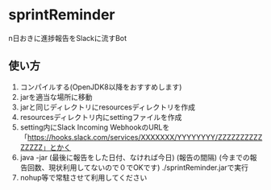 # sprintReminder
n日おきに進捗報告をSlackに流すBot

## 使い方
1. コンパイルする(OpenJDK8以降をおすすめします)
1. jarを適当な場所に移動
1. jarと同じディレクトリにresourcesディレクトリを作成
1. resourcesディレクトリ内にsettingファイルを作成
1. setting内にSlack Incoming WebhookのURLを「https://hooks.slack.com/services/XXXXXXX/YYYYYYYY/ZZZZZZZZZZZZZZZ」とかく
1. java -jar (最後に報告をした日付、なければ今日) (報告の間隔) (今までの報告回数、現状利用してないので０でOKです) ./sprintReminder.jarで実行
1. nohup等で常駐させて利用してください
